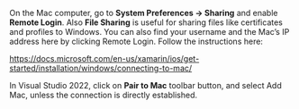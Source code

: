 On the Mac computer, go to **System Preferences → Sharing** and enable **Remote Login**. Also **File Sharing** is useful for sharing files like certificates and profiles to Windows. You can also find your username and the Mac’s IP address here by clicking Remote Login. Follow the instructions here:

https://docs.microsoft.com/en-us/xamarin/ios/get-started/installation/windows/connecting-to-mac/

In Visual Studio 2022, click on **Pair to Mac** toolbar button, and select Add Mac, unless the connection is directly established.
